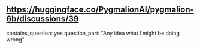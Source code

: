 ## https://huggingface.co/PygmalionAI/pygmalion-6b/discussions/39

contains_question: yes
question_part: "Any idea what I might be doing wrong"